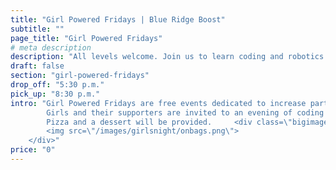 ```yaml
---
title: "Girl Powered Fridays | Blue Ridge Boost"
subtitle: ""
page_title: "Girl Powered Fridays"
# meta description
description: "All levels welcome. Join us to learn coding and robotics!"
draft: false
section: "girl-powered-fridays"
drop_off: "5:30 p.m."
pick_up: "8:30 p.m."
intro: "Girl Powered Fridays are free events dedicated to increase participation of girls in STEM. 
        Girls and their supporters are invited to an evening of coding and robotics. 
        Pizza and a dessert will be provided.     <div class=\"bigimage\">
        <img src=\"/images/girlsnight/onbags.png\">
    </div>"
price: "0"
---
```


